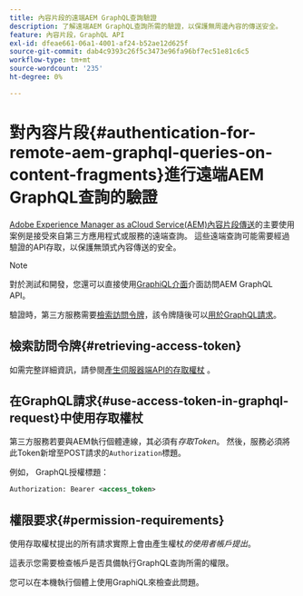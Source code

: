 ```yaml
---
title: 內容片段的遠端AEM GraphQL查詢驗證
description: 了解遠端AEM GraphQL查詢所需的驗證，以保護無周邊內容的傳送安全。
feature: 內容片段，GraphQL API
exl-id: dfeae661-06a1-4001-af24-b52ae12d625f
source-git-commit: dab4c9393c26f5c3473e96fa96bf7ec51e81c6c5
workflow-type: tm+mt
source-wordcount: '235'
ht-degree: 0%

---
```


# 對內容片段{#authentication-for-remote-aem-graphql-queries-on-content-fragments}進行遠端AEM GraphQL查詢的驗證

[Adobe Experience Manager as aCloud Service(AEM)內容片段傳送](/help/assets/content-fragments/graphql-api-content-fragments.md)的主要使用案例是接受來自第三方應用程式或服務的遠端查詢。 這些遠端查詢可能需要經過驗證的API存取，以保護無頭式內容傳送的安全。

>[!NOTE]
>
>對於測試和開發，您還可以直接使用[GraphiQL介面](/help/assets/content-fragments/graphql-api-content-fragments.md#graphiql-interface)介面訪問AEM GraphQL API。

驗證時，第三方服務需要[檢索訪問令牌](#retrieving-access-token)，該令牌隨後可以[用於GraphQL請求](#use-access-token-in-graphql-request)。

## 檢索訪問令牌{#retrieving-access-token}

如需完整詳細資訊，請參閱[產生伺服器端API的存取權杖](/help/implementing/developing/introduction/generating-access-tokens-for-server-side-apis.md) 。

## 在GraphQL請求{#use-access-token-in-graphql-request}中使用存取權杖

第三方服務若要與AEM執行個體連線，其必須有&#x200B;*存取Token*。 然後，服務必須將此Token新增至POST請求的`Authorization`標題。

例如， GraphQL授權標題：

```xml
Authorization: Bearer <access_token>
```

## 權限要求{#permission-requirements}

使用存取權杖提出的所有請求實際上會由產生權杖&#x200B;*的使用者帳戶提出*。

這表示您需要檢查帳戶是否具備執行GraphQL查詢所需的權限。

您可以在本機執行個體上使用GraphiQL來檢查此問題。
